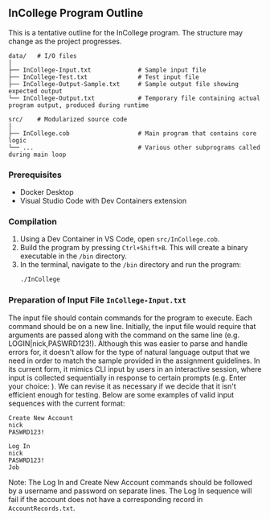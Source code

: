 ## InCollege Program Outline

This is a tentative outline for the InCollege program. The structure may change as the project progresses.

```
data/   # I/O files
│
├── InCollege-Input.txt             # Sample input file
├── InCollege-Test.txt              # Test input file
├── InCollege-Output-Sample.txt     # Sample output file showing expected output
└── InCollege-Output.txt            # Temporary file containing actual program output, produced during runtime

src/    # Modularized source code
│
├── InCollege.cob                   # Main program that contains core logic
└── ...                             # Various other subprograms called during main loop
```

### Prerequisites

- Docker Desktop
- Visual Studio Code with Dev Containers extension

### Compilation

1. Using a Dev Container in VS Code, open `src/InCollege.cob`.
2. Build the program by pressing `Ctrl+Shift+B`.
    This will create a binary executable in the `/bin` directory.
3. In the terminal, navigate to the `/bin` directory and run the program:
    ```sh
    ./InCollege
    ```

### Preparation of Input File `InCollege-Input.txt`

The input file should contain commands for the program to execute. Each command should be on a new line. Initially, the input file would require that arguments are passed along with the command on the same line (e.g. LOGIN|nick,PASWRD123!). Although this was easier to parse and handle errors for, it doesn't allow for the type of natural language output that we need in order to match the sample provided in the assignment guidelines. In its current form, it mimics CLI input by users in an interactive session, where input is collected sequentially in response to certain prompts (e.g. Enter your choice: ). We can revise it as necessary if we decide that it isn't efficient enough for testing. Below are some examples of valid input sequences with the current format:
```
Create New Account
nick
PASWRD123!
```
```
Log In
nick
PASWRD123!
Job
```

Note: The Log In and Create New Account commands should be followed by a username and password on separate lines. The Log In sequence will fail if the account does not have a corresponding record in `AccountRecords.txt`.